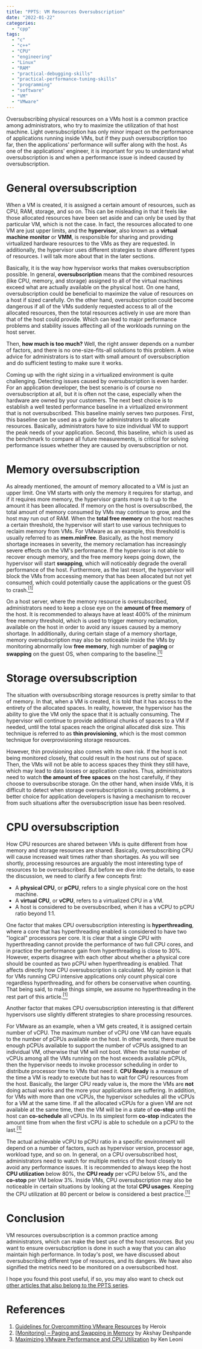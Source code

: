 ```yaml
---
title: "PPTS: VM Resources Oversubscription"
date: "2022-01-22"
categories:
  - "cpp"
tags:
  - "c"
  - "c++"
  - "CPU"
  - "engineering"
  - "Linux"
  - "RAM"
  - "practical-debugging-skills"
  - "practical-performance-tuning-skills"
  - "programming"
  - "software"
  - "VM"
  - "VMware"
---
```


Oversubscribing physical resources on a VMs host is a common practice among administrators, who try to maximize the utilization of that host machine. Light oversubscription has only minor impact on the performance of applications running inside VMs, but if they push oversubscription too far, then the applications' performance will suffer along with the host. As one of the applications' engineer, it is important for you to understand what oversubscription is and when a performance issue is indeed caused by oversubscription.


# General oversubscription

When a VM is created, it is assigned a certain amount of resources, such as CPU, RAM, storage, and so on. This can be misleading in that it feels like those allocated resources have been set aside and can only be used by that particular VM, which is not the case. In fact, the resources allocated to one VM are just upper limits, and the **hypervisor**, also known as a **virtual machine monitor** or **VMM**, is responsible for sharing and providing virtualized hardware resources to the VMs as they are requested. In additionally, the hypervisor uses different strategies to share different types of resources. I will talk more about that in the later sections.

Basically, it is the way how hypervisor works that makes oversubscription possible. In general, **oversubscription** means that the combined resources (like CPU, memory, and storage) assigned to all of the virtual machines exceed what are actually available on the physical host. On one hand, oversubscription could be beneficial to maximize the value of resources on a host if sized carefully. On the other hand, oversubscription could become dangerous if all of the VMs suddenly requested access to all of the allocated resources, then the total resources actively in use are more than that of the host could provide. Which can lead to major performance problems and stability issues affecting all of the workloads running on the host server.

Then, **how much is too much?** Well, the right answer depends on a number of factors, and there is no one-size-fits-all solutions to this problem. A wise advice for administrators is to start with small amount of oversubscription and do sufficient testing to make sure it works.

Coming up with the right sizing in a virtualized environment is quite challenging. Detecting issues caused by oversubscription is even harder. For an application developer, the best scenario is of course no oversubscription at all, but it is often not the case, especially when the hardware are owned by your customers. The next best choice is to establish a well tested performance baseline in a virtualized environment that is not oversubscribed. This baseline mainly serves two purposes. First, this baseline can be used as a guide for administrators to allocate resources. Basically, administrators have to size individual VM to support the peak needs of your application. Second, this baseline, which is used as the benchmark to compare all future measurements, is critical for solving performance issues whether they are caused by oversubscription or not.


# Memory oversubscription

As already mentioned, the amount of memory allocated to a VM is just an upper limit. One VM starts with only the memory it requires for startup, and if it requires more memory, the hypervisor grants more to it up to the amount it has been allocated. If memory on the host is oversubscribed, the total amount of memory consumed by VMs may continue to grow, and the host may run out of RAM. When the **total free memory** on the host reaches a certain threshold, the hypervisor will start to use various techniques to reclaim memory from VMs. For VMware as an example, this threshold is usually referred to as **mem.minFree**. Basically, as the host memory shortage increases in severity, the memory reclamation has increasingly severe effects on the VM's performance. If the hypervisor is not able to recover enough memory, and the free memory keeps going down, the hypervisor will start **swapping**, which will noticeably degrade the overall performance of the host. Furthermore, as the last resort, the hypervisor will block the VMs from accessing memory that has been allocated but not yet consumed, which could potentially cause the applications or the guest OS to crash.[<sup>\[1\]</sup>](#references)

On a host server, where the memory resource is oversubscribed, administrators need to keep a close eye on the **amount of free memory** of the host. It is recommended to always have at least 400% of the minimum free memory threshold, which is used to trigger memory reclamation, available on the host in order to avoid any issues caused by a memory shortage. In additionally, during certain stage of a memory shortage, memory oversubscription may also be noticeable inside the VMs by monitoring abnormally low **free memory**, high number of **paging** or **swapping** on the guest OS, when comparing to the baseline.[<sup>\[1\]</sup>](#references)


# Storage oversubscription

The situation with oversubscribing storage resources is pretty similar to that of memory. In that, when a VM is created, it is told that it has access to the entirety of the allocated spaces. In reality, however, the hypervisor has the ability to give the VM only the space that it is actually consuming. The hypervisor will continue to provide additional chunks of spaces to a VM if needed, until the total spaces reach the original allocated disk size. This technique is referred to as **thin provisioning**, which is the most common technique for overprovisioning storage resources.

However, thin provisioning also comes with its own risk. If the host is not being monitored closely, that could result in the host runs out of space. Then, the VMs will not be able to access spaces they think they still have, which may lead to data losses or application crashes. Thus, administrators need to watch **the amount of free spaces** on the host carefully, if they choose to oversubscribe storage. On the other hand, when inside VMs, it is difficult to detect when storage oversubscription is causing problems, a better choice for application developers is having a mechanism to recover from such situations after the oversubscription issue has been resolved.


# CPU oversubscription

How CPU resources are shared between VMs is quite different from how memory and storage resources are shared. Basically, oversubscribing CPU will cause increased wait times rather than shortages. As you will see shortly, processing resources are arguably the most interesting type of resources to be oversubscribed. But before we dive into the details, to ease the discussion, we need to clarify a few concepts first:

* A **physical CPU**, or **pCPU**, refers to a single physical core on the host machine.
* A **virtual CPU**, or **vCPU**, refers to a virtualized CPU in a VM.
* A host is considered to be oversubscribed, when it has a vCPU to pCPU ratio beyond 1:1.

One factor that makes CPU oversubscription interesting is **hyperthreading**, where a core that has hyperthreading enabled is considered to have two "logical" processors per core. It is clear that a single CPU with hyperthreading cannot provide the performance of two full CPU cores, and in practice the performance gain from hyperthreading is close to 30%. However, experts disagree with each other about whether a physical core should be counted as two pCPU when hyperthreading is enabled. That affects directly how CPU oversubscription is calculated. My opinion is that for VMs running CPU intensive applications only count physical core regardless hyperthreading, and for others be conservative when counting. That being said, to make things simple, we assume no hyperthreading in the rest part of this article.[<sup>\[1\]</sup>](#references)

Another factor that makes CPU oversubscription interesting is that different hypervisors use slightly different strategies to share processing resources.

For VMware as an example, when a VM gets created, it is assigned certain number of vCPU. The maximum number of vCPU one VM can have equals to the number of pCPUs available on the host. In other words, there must be enough pCPUs available to support the number of vCPUs assigned to an individual VM, otherwise that VM will not boot. When the total number of vCPUs among all the VMs running on the host exceeds available pCPUs, then the hypervisor needs to invoke processor scheduling in order to distribute processor time to VMs that need it. **CPU Ready** is a measure of the time a VM is ready to execute but has to wait for CPU resources from the host. Basically, the larger CPU ready value is, the more the VMs are **not** doing actual works and the more your applications are suffering. In addition, for VMs with more than one vCPUs, the hypervisor schedules all the vCPUs for a VM at the same time. If all the allocated vCPUs for a given VM are not available at the same time, then the VM will be in a state of **co-stop** until the host can **co-schedule** all vCPUs. In its simplest form **co-stop** indicates the amount time from when the first vCPU is able to schedule on a pCPU to the last.[<sup>\[1\]</sup>](#references)

The actual achievable vCPU to pCPU ratio in a specific environment will depend on a number of factors, such as hypervisor version, processor age, workload type, and so on. In general, on a CPU oversubscribed host, administrators need to watch for multiple metrics of the host closely to avoid any performance issues. It is recommended to always keep the host **CPU utilization** below 80%, the **CPU ready** per vCPU below 5%, and the **co-stop** per VM below 3%. Inside VMs, CPU oversubscription may also be noticeable in certain situations by looking at the total **CPU usages**. Keeping the CPU utilization at 80 percent or below is considered a best practice.[<sup>\[1\]</sup>](#references)


# Conclusion

VM resources oversubscription is a common practice among administrators, which can make the best use of the host resources. But you want to ensure oversubscription is done in such a way that you can also maintain high performance. In today's post, we have discussed about oversubscribing different type of resources, and its dangers. We have also signified the metrics need to be monitored on a oversubscribed host.

I hope you found this post useful, if so, you may also want to check out [other articles that also belong to the PPTS series](/ppts). <!-- JEKYLL_RELATIVE_URL_CHECK_SKIP_LINE -->


# References

1. [Guidelines for Overcommitting VMware Resources](https://www.heroix.com/download/Guidelines_for_Overcommitting_VMware_Resources.pdf) by Heroix
1. [\[Monitoring\] – Paging and Swapping in Memory](https://performanceengineeringin.wordpress.com/2019/12/09/monitoring-paging-and-swapping-in-memory/) by Akshay Deshpande
1. [Maximizing VMware Performance and CPU Utilization](https://www.heroix.com/blog/vmware-vcpu-over-allocation/) by Ken Leoni
